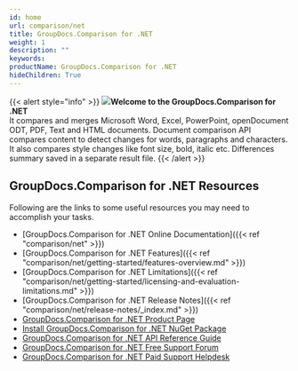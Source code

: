 ```yaml
---
id: home
url: comparison/net
title: GroupDocs.Comparison for .NET
weight: 1
description: ""
keywords: 
productName: GroupDocs.Comparison for .NET
hideChildren: True
---
```

{{< alert style="info" >}} ![](comparison/net/images/home.png)**Welcome to the GroupDocs.Comparison for .NET**  
It compares and merges Microsoft Word, Excel, PowerPoint, openDocument ODT, PDF, Text and HTML documents. Document comparison API compares content to detect changes for words, paragraphs and characters. It also compares style changes like font size, bold, italic etc. Differences summary saved in a separate result file. 
{{< /alert >}}

## GroupDocs.Comparison for .NET Resources
Following are the links to some useful resources you may need to accomplish your tasks.
*   [GroupDocs.Comparison for .NET Online Documentation]({{< ref "comparison/net" >}})
*   [GroupDocs.Comparison for .NET Features]({{< ref "comparison/net/getting-started/features-overview.md" >}})
*   [GroupDocs.Comparison for .NET Limitations]({{< ref "comparison/net/getting-started/licensing-and-evaluation-limitations.md" >}})
*   [GroupDocs.Comparison for .NET Release Notes]({{< ref "comparison/net/release-notes/_index.md" >}})
*   [GroupDocs.Comparison for .NET Product Page](https://products.groupdocs.com/comparison/net)
*   [Install GroupDocs.Comparison for .NET NuGet Package](https://www.nuget.org/packages/GroupDocs.Comparison/)
*   [GroupDocs.Comparison for .NET API Reference Guide](https://apireference.groupdocs.com/net/comparison)
*   [GroupDocs.Comparison for .NET Free Support Forum](https://forum.groupdocs.com/c/comparison)
*   [GroupDocs.Comparison for .NET Paid Support Helpdesk](https://helpdesk.groupdocs.com/)
